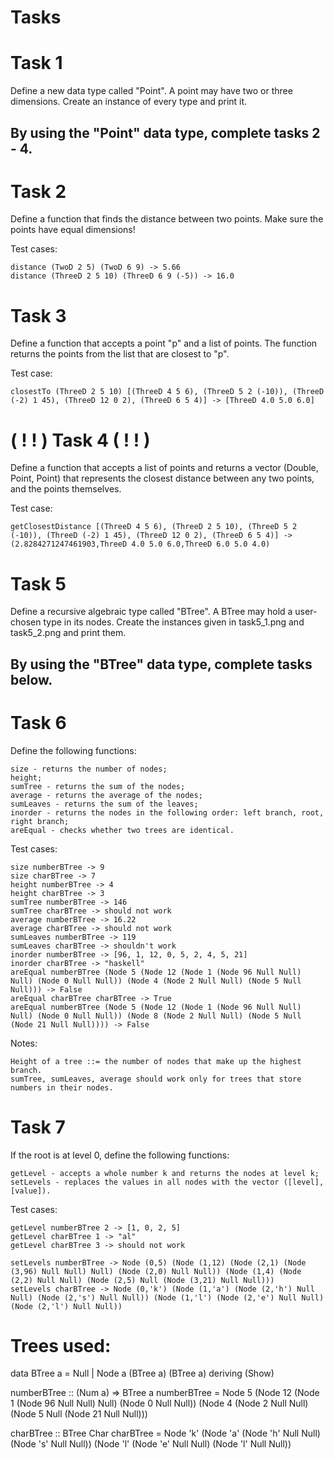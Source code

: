 # Tasks

# Task 1
Define a new data type called "Point". A point may have two or three dimensions. Create an instance of every type and print it.

## By using the "Point" data type, complete tasks 2 - 4.

# Task 2
Define a function that finds the distance between two points. Make sure the points have equal dimensions!

Test cases:

    distance (TwoD 2 5) (TwoD 6 9) -> 5.66
    distance (ThreeD 2 5 10) (ThreeD 6 9 (-5)) -> 16.0

# Task 3
Define a function that accepts a point "p" and a list of points. The function returns the points from the list that are closest to "p".

Test case:

    closestTo (ThreeD 2 5 10) [(ThreeD 4 5 6), (ThreeD 5 2 (-10)), (ThreeD (-2) 1 45), (ThreeD 12 0 2), (ThreeD 6 5 4)] -> [ThreeD 4.0 5.0 6.0]

# ( ! ! ) Task 4 ( ! ! )
Define a function that accepts a list of points and returns a vector (Double, Point, Point) that represents the closest distance between any two points, and the points themselves.

Test case:

    getClosestDistance [(ThreeD 4 5 6), (ThreeD 2 5 10), (ThreeD 5 2 (-10)), (ThreeD (-2) 1 45), (ThreeD 12 0 2), (ThreeD 6 5 4)] -> (2.8284271247461903,ThreeD 4.0 5.0 6.0,ThreeD 6.0 5.0 4.0)

# Task 5
Define a recursive algebraic type called "BTree". A BTree may hold a user-chosen type in its nodes. Create the instances given in task5_1.png and task5_2.png and print them.

## By using the "BTree" data type, complete tasks below.

# Task 6
Define the following functions:

    ​​size - returns the number of nodes;
    ​​height;​
    sumTree - returns the sum of the nodes;​
    average - returns the average of the nodes;
    ​​sumLeaves​ - returns the sum of the leaves;
    inorder​ - returns the nodes in the following order: left branch, root, right branch;
    areEqual - checks whether two trees are identical.

Test cases:

    size numberBTree -> 9
    size charBTree -> 7
    height numberBTree -> 4
    height charBTree -> 3
    sumTree numberBTree -> 146
    sumTree charBTree -> should not work
    average numberBTree -> 16.22
    average charBTree -> should not work
    sumLeaves numberBTree -> 119
    sumLeaves charBTree -> shouldn't work
    inorder numberBTree -> [96, 1, 12, 0, 5, 2, 4, 5, 21]
    inorder charBTree -> "haskell"
    areEqual numberBTree (Node 5 (Node 12 (Node 1 (Node 96 Null Null) Null) (Node 0 Null Null)) (Node 4 (Node 2 Null Null) (Node 5 Null Null))) -> False
    areEqual charBTree charBTree -> True
    areEqual numberBTree (Node 5 (Node 12 (Node 1 (Node 96 Null Null) Null) (Node 0 Null Null)) (Node 8 (Node 2 Null Null) (Node 5 Null (Node 21 Null Null)))) -> False
    
Notes:

    Height of a tree ::= the number of nodes that make up the highest branch.
    sumTree, sumLeaves, average should work only for trees that store numbers in their nodes.

# Task 7
If the root is at level 0, define the following functions:

    getLevel - accepts a whole number k and returns the nodes at level k;
    setLevels - replaces the values in all nodes with the vector ([level], [value]).

Test cases:

    getLevel numberBTree 2 -> [1, 0, 2, 5]
    getLevel charBTree 1 -> "al"
    getLevel charBTree 3 -> should not work

    setLevels numberBTree -> Node (0,5) (Node (1,12) (Node (2,1) (Node (3,96) Null Null) Null) (Node (2,0) Null Null)) (Node (1,4) (Node (2,2) Null Null) (Node (2,5) Null (Node (3,21) Null Null)))
    setLevels charBTree -> Node (0,'k') (Node (1,'a') (Node (2,'h') Null Null) (Node (2,'s') Null Null)) (Node (1,'l') (Node (2,'e') Null Null) (Node (2,'l') Null Null))

# Trees used:
data BTree a = Null | Node a (BTree a) (BTree a)
 deriving (Show)

numberBTree :: (Num a) => BTree a
numberBTree = Node 5 (Node 12 (Node 1 (Node 96 Null Null) Null) (Node 0 Null Null)) (Node 4 (Node 2 Null Null) (Node 5 Null (Node 21 Null Null)))

charBTree :: BTree Char
charBTree = Node 'k' (Node 'a' (Node 'h' Null Null) (Node 's' Null Null)) (Node 'l' (Node 'e' Null Null) (Node 'l' Null Null))